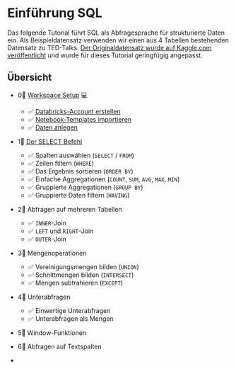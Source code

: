 # Einführung SQL

Das folgende Tutorial führt SQL als Abfragesprache für strukturierte Daten ein. Als Beispieldatensatz verwenden wir einen aus 4 Tabellen bestehenden Datensatz zu TED-Talks. [Der Originaldatensatz wurde auf Kaggle.com veröffentlicht](https://www.kaggle.com/goweiting/ted-talks-transcript) und wurde für dieses Tutorial geringfügig angepasst.

## Übersicht

* 0⃣ [Workspace Setup](0-workspace-setup.md) 💻 
  * ✅ [Databricks-Account erstellen](0-workspace-setup.md#databricks-account-erstellen)
  * ✅ [Notebook-Templates importieren](0-workspace-setup.md#notebook-templates-importieren)
  * ✅ [Daten anlegen](0-workspace-setup.md#daten-anlegen) 
* 1⃣ [Der SELECT Befehl](1-der-select-befehl.md)
  * ✅ Spalten auswählen \(`SELECT` / `FROM`\)
  * ✅ Zeilen filtern \(`WHERE`\)
  * ✅ Das Ergebnis sortieren \(`ORDER BY`\)
  * ✅ Einfache Aggregationen \(`COUNT`, `SUM`, `AVG`, `MAX`, `MIN`\)
  * ✅ Gruppierte Aggregationen \(`GROUP BY`\)
  * ✅ Gruppierte Daten filtern \(`HAVING`\) 
* 2⃣ Abfragen auf mehreren Tabellen
  * ✅ `INNER`-Join
  * ✅ `LEFT` und `RIGHT`-Join
  * ✅ `OUTER`-Join 
* 3⃣ Mengenoperationen

  * ✅ Vereinigungsmengen bilden \(`UNION`\)
  * ✅ Schnittmengen bilden \(`INTERSECT`\)
  * ✅ Mengen subtrahieren \(`EXCEPT`\)

* 4⃣ Unterabfragen
  * ✅ Einwertige Unterabfragen
  * ✅ Unterabfragen als Mengen 
* 5⃣ Window-Funktionen
* 6⃣ Abfragen auf Textspalten
* 
